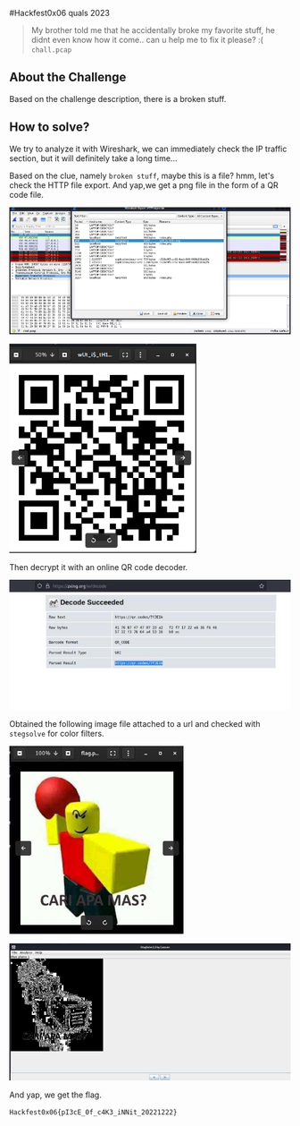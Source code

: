 #Hackfest0x06 quals 2023
> My brother told me that he accidentally broke my favorite stuff, he didnt even know how it come.. can u help me to fix it please? :( 
`chall.pcap`

## About the Challenge
Based on the challenge description, there is a broken stuff.

## How to solve?
We try to analyze it with Wireshark, we can immediately check the IP traffic section, but it will definitely take a long time...

Based on the clue, namely `broken stuff`, maybe this is a file? hmm, let's check the HTTP file export.
And yap,we get a png file in the form of a QR code file.

![img1](images/img1.png)

![img2](images/img2.png)

Then decrypt it with an online QR code decoder.

![img3](images/img3.png)

Obtained the following image file attached to a url and checked with `stegsolve` for color filters.

![img4](images/img4.png)

![flag](images/flag.png)

And yap, we get the flag.

```
Hackfest0x06{pI3cE_0f_c4K3_iNNit_20221222}
```
